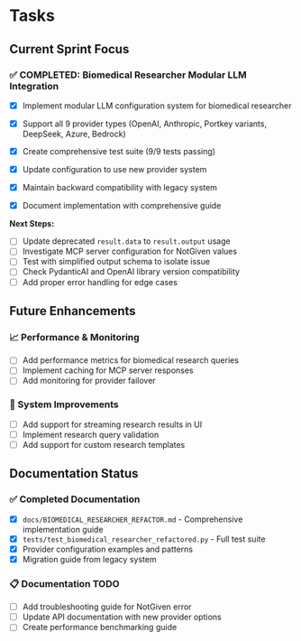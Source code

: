 # Tasks

## Current Sprint Focus

### ✅ COMPLETED: Biomedical Researcher Modular LLM Integration
- [x] Implement modular LLM configuration system for biomedical researcher
- [x] Support all 9 provider types (OpenAI, Anthropic, Portkey variants, DeepSeek, Azure, Bedrock)
- [x] Create comprehensive test suite (9/9 tests passing)
- [x] Update configuration to use new provider system
- [x] Maintain backward compatibility with legacy system
- [x] Document implementation with comprehensive guide


**Next Steps:**
- [ ] Update deprecated `result.data` to `result.output` usage
- [ ] Investigate MCP server configuration for NotGiven values
- [ ] Test with simplified output schema to isolate issue
- [ ] Check PydanticAI and OpenAI library version compatibility
- [ ] Add proper error handling for edge cases

## Future Enhancements

### 📈 Performance & Monitoring
- [ ] Add performance metrics for biomedical research queries
- [ ] Implement caching for MCP server responses
- [ ] Add monitoring for provider failover

### 🔧 System Improvements
- [ ] Add support for streaming research results in UI
- [ ] Implement research query validation
- [ ] Add support for custom research templates

## Documentation Status

### ✅ Completed Documentation
- [x] `docs/BIOMEDICAL_RESEARCHER_REFACTOR.md` - Comprehensive implementation guide
- [x] `tests/test_biomedical_researcher_refactored.py` - Full test suite
- [x] Provider configuration examples and patterns
- [x] Migration guide from legacy system

### 📋 Documentation TODO
- [ ] Add troubleshooting guide for NotGiven error
- [ ] Update API documentation with new provider options
- [ ] Create performance benchmarking guide